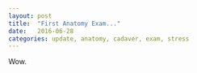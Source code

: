 ```yaml
---
layout: post
title:  "First Anatomy Exam..."
date:   2016-06-28
categories: update, anatomy, cadaver, exam, stress
---
```


Wow. 